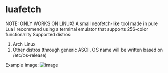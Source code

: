 # luafetch
 NOTE: ONLY WORKS ON LINUX!
 A small neofetch-like tool made in pure Lua
 I recommend using a terminal emulator that supports 256-color functionality
 Supported distros:
 1. Arch Linux
 1. Other distros (through generic ASCII, OS name will be written based on /etc/os-release)

 Example image: 
 ![image](https://github.com/emir4169/luafetch/assets/89991965/a0d56200-e34e-404e-8fc2-645d7857290a)
